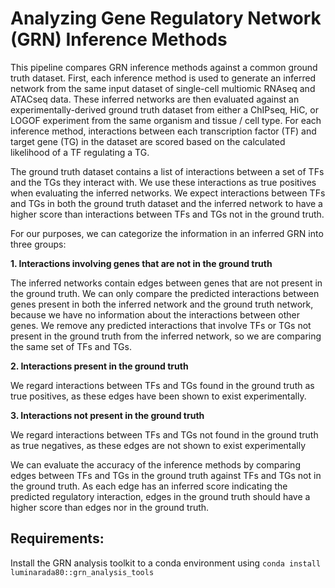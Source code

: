 # Analyzing Gene Regulatory Network (GRN) Inference Methods
This pipeline compares GRN inference methods against a common ground truth dataset. 
First, each inference method is used to generate an inferred network from the same input dataset of single-cell multiomic
RNAseq and ATACseq data. These inferred networks are then evaluated against an experimentally-derived ground truth dataset from 
either a ChIPseq, HiC, or LOGOF experiment from the same organism and tissue / cell type. For each inference method, interactions between 
each transcription factor (TF) and target gene (TG) in the dataset are scored based on the calculated likelihood of a TF regulating a TG. 

The ground truth dataset contains a list of interactions between a set of TFs and the TGs they interact with. We use these interactions
as true positives when evaluating the inferred networks. We expect interactions between TFs and TGs in both the ground truth 
dataset and the inferred network to have a higher score than interactions between TFs and TGs not in the ground truth. 

For our purposes, we can categorize the information in an inferred GRN into three groups:

**1. Interactions involving genes that are not in the ground truth**

The inferred networks contain edges between genes that are not present in the ground truth. We can only compare the predicted interactions between
genes present in both the inferred network and the ground truth network, because we have no information about the interactions between other genes. 
We remove any predicted interactions that involve TFs or TGs not present in the ground truth from the inferred network, so we are comparing the same
set of TFs and TGs.

**2. Interactions present in the ground truth**

We regard interactions between TFs and TGs found in the ground truth as true positives, as these edges have been shown to exist experimentally.

**3. Interactions not present in the ground truth**

We regard interactions between TFs and TGs not found in the ground truth as true negatives, as these edges are not shown to exist experimentally

We can evaluate the accuracy of the inference methods by comparing edges between TFs and TGs in the ground truth against TFs and TGs not in the ground
truth. As each edge has an inferred score indicating the predicted regulatory interaction, edges in the ground truth should have a higher score than edges
nor in the ground truth. 

## Requirements:
Install the GRN analysis toolkit to a conda environment using `conda install luminarada80::grn_analysis_tools`
